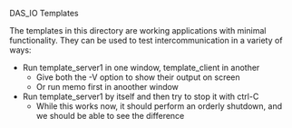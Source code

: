 DAS_IO Templates

The templates in this directory are working applications with minimal functionality.
They can be used to test intercommunication in a variety of ways:

  - Run template_server1 in one window, template_client in another
    - Give both the -V option to show their output on screen
    - Or run memo first in anoother window
  - Run template_server1 by itself and then try to stop it with ctrl-C
    - While this works now, it should perform an orderly shutdown, and we
      should be able to see the difference
